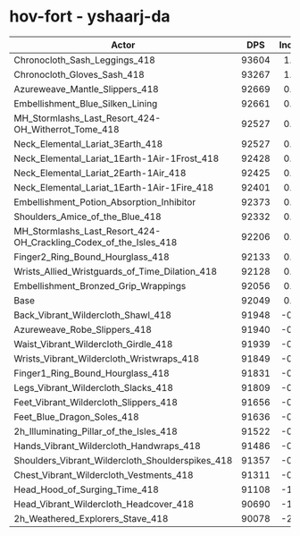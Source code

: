 # hov-fort - yshaarj-da
| Actor | DPS | Increase |
|---|:---:|:---:|
|Chronocloth_Sash_Leggings_418|93604|1.69%|
|Chronocloth_Gloves_Sash_418|93267|1.32%|
|Azureweave_Mantle_Slippers_418|92669|0.67%|
|Embellishment_Blue_Silken_Lining|92661|0.66%|
|MH_Stormlashs_Last_Resort_424-OH_Witherrot_Tome_418|92527|0.52%|
|Neck_Elemental_Lariat_3Earth_418|92527|0.52%|
|Neck_Elemental_Lariat_1Earth-1Air-1Frost_418|92428|0.41%|
|Neck_Elemental_Lariat_2Earth-1Air_418|92425|0.41%|
|Neck_Elemental_Lariat_1Earth-1Air-1Fire_418|92401|0.38%|
|Embellishment_Potion_Absorption_Inhibitor|92373|0.35%|
|Shoulders_Amice_of_the_Blue_418|92332|0.31%|
|MH_Stormlashs_Last_Resort_424-OH_Crackling_Codex_of_the_Isles_418|92206|0.17%|
|Finger2_Ring_Bound_Hourglass_418|92133|0.09%|
|Wrists_Allied_Wristguards_of_Time_Dilation_418|92128|0.09%|
|Embellishment_Bronzed_Grip_Wrappings|92056|0.01%|
|Base|92049|0.00%|
|Back_Vibrant_Wildercloth_Shawl_418|91948|-0.11%|
|Azureweave_Robe_Slippers_418|91940|-0.12%|
|Waist_Vibrant_Wildercloth_Girdle_418|91939|-0.12%|
|Wrists_Vibrant_Wildercloth_Wristwraps_418|91849|-0.22%|
|Finger1_Ring_Bound_Hourglass_418|91831|-0.24%|
|Legs_Vibrant_Wildercloth_Slacks_418|91809|-0.26%|
|Feet_Vibrant_Wildercloth_Slippers_418|91656|-0.43%|
|Feet_Blue_Dragon_Soles_418|91636|-0.45%|
|2h_Illuminating_Pillar_of_the_Isles_418|91522|-0.57%|
|Hands_Vibrant_Wildercloth_Handwraps_418|91486|-0.61%|
|Shoulders_Vibrant_Wildercloth_Shoulderspikes_418|91357|-0.75%|
|Chest_Vibrant_Wildercloth_Vestments_418|91311|-0.80%|
|Head_Hood_of_Surging_Time_418|91108|-1.02%|
|Head_Vibrant_Wildercloth_Headcover_418|90690|-1.48%|
|2h_Weathered_Explorers_Stave_418|90078|-2.14%|
